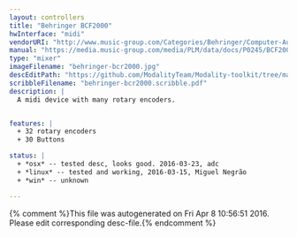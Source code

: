 ```yaml
---
layout: controllers
title: "Behringer BCF2000"
hwInterface: "midi"
vendorURI: "http://www.music-group.com/Categories/Behringer/Computer-Audio/Desktop-Controllers/BCR2000/p/P0245"
manual: "https://media.music-group.com/media/PLM/data/docs/P0245/BCF2000_BCR2000_M_EN.pdf"
type: "mixer"
imageFilename: "behringer-bcr2000.jpg"
descEditPath: "https://github.com/ModalityTeam/Modality-toolkit/tree/master/Modality/MKtlDescriptions//behringer-bcr2000.desc.scd"
scribbleFilename: "behringer-bcr2000.scribble.pdf"
description: |
  A midi device with many rotary encoders.


features: |
  + 32 rotary encoders
  + 30 Buttons

status: |
  + *osx* -- tested desc, looks good. 2016-03-23, adc
  + *linux* -- tested and working, 2016-03-15, Miguel Negrão
  + *win* -- unknown

---
```

{% comment %}This file was autogenerated on Fri Apr  8 10:56:51 2016. Please edit corresponding desc-file.{% endcomment %}